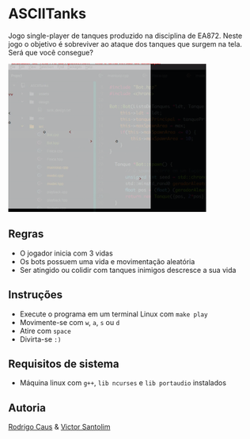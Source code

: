 # ASCIITanks
Jogo single-player de tanques produzido na disciplina de EA872.
Neste jogo o objetivo é sobreviver ao ataque dos tanques que surgem na tela.
Será que você consegue?

<img src="doc/ASCIITanks.gif" width="400" height="300"/>



## Regras

- O jogador inicia com 3 vidas
- Os bots possuem uma vida e movimentação aleatória
- Ser atingido ou colidir com tanques inimigos descresce a sua vida



## Instruções

- Execute o programa em um terminal Linux com `make play`
- Movimente-se com `w`, `a`, `s` ou `d`
- Atire com `space`
- Divirta-se `:)`

## Requisitos de sistema

- Máquina linux com `g++`, `lib ncurses` e `lib portaudio` instalados

## Autoria

[Rodrigo Caus](http://github.com/rodrigocaus)
&
[Victor Santolim](https://github.com/VictorFSantolim)
